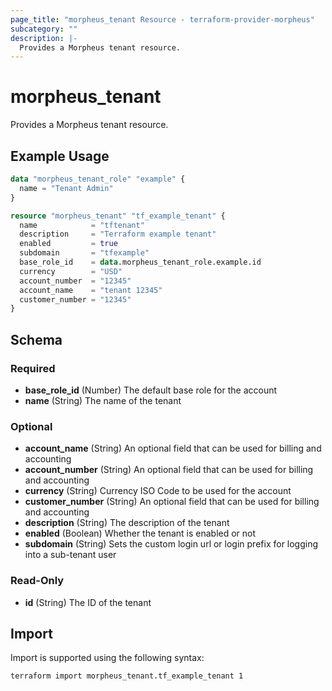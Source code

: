 ```yaml
---
page_title: "morpheus_tenant Resource - terraform-provider-morpheus"
subcategory: ""
description: |-
  Provides a Morpheus tenant resource.
---
```


# morpheus_tenant

Provides a Morpheus tenant resource.

## Example Usage

```terraform
data "morpheus_tenant_role" "example" {
  name = "Tenant Admin"
}

resource "morpheus_tenant" "tf_example_tenant" {
  name            = "tftenant"
  description     = "Terraform example tenant"
  enabled         = true
  subdomain       = "tfexample"
  base_role_id    = data.morpheus_tenant_role.example.id
  currency        = "USD"
  account_number  = "12345"
  account_name    = "tenant 12345"
  customer_number = "12345"
}
```

<!-- schema generated by tfplugindocs -->
## Schema

### Required

- **base_role_id** (Number) The default base role for the account
- **name** (String) The name of the tenant

### Optional

- **account_name** (String) An optional field that can be used for billing and accounting
- **account_number** (String) An optional field that can be used for billing and accounting
- **currency** (String) Currency ISO Code to be used for the account
- **customer_number** (String) An optional field that can be used for billing and accounting
- **description** (String) The description of the tenant
- **enabled** (Boolean) Whether the tenant is enabled or not
- **subdomain** (String) Sets the custom login url or login prefix for logging into a sub-tenant user

### Read-Only

- **id** (String) The ID of the tenant

## Import

Import is supported using the following syntax:

```shell
terraform import morpheus_tenant.tf_example_tenant 1
```
